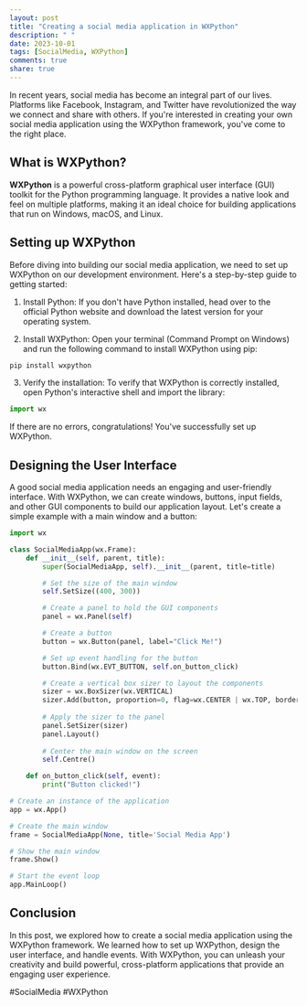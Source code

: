 ```yaml
---
layout: post
title: "Creating a social media application in WXPython"
description: " "
date: 2023-10-01
tags: [SocialMedia, WXPython]
comments: true
share: true
---
```


In recent years, social media has become an integral part of our lives. Platforms like Facebook, Instagram, and Twitter have revolutionized the way we connect and share with others. If you're interested in creating your own social media application using the WXPython framework, you've come to the right place.

## What is WXPython?

**WXPython** is a powerful cross-platform graphical user interface (GUI) toolkit for the Python programming language. It provides a native look and feel on multiple platforms, making it an ideal choice for building applications that run on Windows, macOS, and Linux.

## Setting up WXPython

Before diving into building our social media application, we need to set up WXPython on our development environment. Here's a step-by-step guide to getting started:

1. Install Python: If you don't have Python installed, head over to the official Python website and download the latest version for your operating system.

2. Install WXPython: Open your terminal (Command Prompt on Windows) and run the following command to install WXPython using pip:

```python
pip install wxpython
```

3. Verify the installation: To verify that WXPython is correctly installed, open Python's interactive shell and import the library:

```python
import wx
```

If there are no errors, congratulations! You've successfully set up WXPython.

## Designing the User Interface

A good social media application needs an engaging and user-friendly interface. With WXPython, we can create windows, buttons, input fields, and other GUI components to build our application layout. Let's create a simple example with a main window and a button:

```python
import wx

class SocialMediaApp(wx.Frame):
    def __init__(self, parent, title):
        super(SocialMediaApp, self).__init__(parent, title=title)

        # Set the size of the main window
        self.SetSize((400, 300))

        # Create a panel to hold the GUI components
        panel = wx.Panel(self)

        # Create a button
        button = wx.Button(panel, label="Click Me!")

        # Set up event handling for the button
        button.Bind(wx.EVT_BUTTON, self.on_button_click)

        # Create a vertical box sizer to layout the components
        sizer = wx.BoxSizer(wx.VERTICAL)
        sizer.Add(button, proportion=0, flag=wx.CENTER | wx.TOP, border=20)
        
        # Apply the sizer to the panel
        panel.SetSizer(sizer)
        panel.Layout()
        
        # Center the main window on the screen
        self.Centre()

    def on_button_click(self, event):
        print("Button clicked!")

# Create an instance of the application
app = wx.App()

# Create the main window
frame = SocialMediaApp(None, title='Social Media App')

# Show the main window
frame.Show()

# Start the event loop
app.MainLoop()
```

## Conclusion

In this post, we explored how to create a social media application using the WXPython framework. We learned how to set up WXPython, design the user interface, and handle events. With WXPython, you can unleash your creativity and build powerful, cross-platform applications that provide an engaging user experience.

#SocialMedia #WXPython